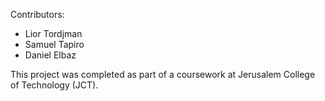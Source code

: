 Contributors:
- Lior Tordjman
- Samuel Tapiro 
- Daniel Elbaz

This project was completed as part of a coursework at Jerusalem College of Technology (JCT).

